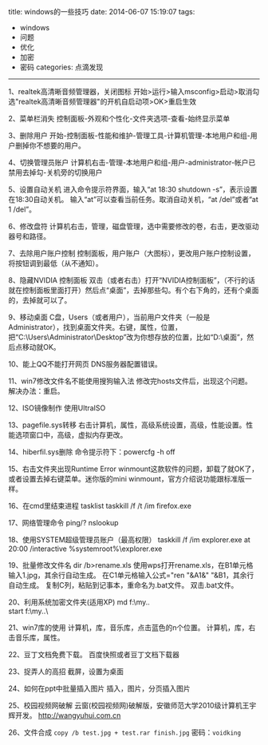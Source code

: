 title: windows的一些技巧
date: 2014-06-07 15:19:07
tags: 
- windows
- 问题
- 优化
- 加密
- 密码
categories: 点滴发现
---
1、realtek高清晰音频管理器，关闭图标
开始>运行>输入msconfig>启动>取消勾选"realtek高清晰音频管理器"的开机自启动项>OK>重启生效

2、菜单栏消失
控制面板-外观和个性化-文件夹选项-查看-始终显示菜单

3、删除用户
开始-控制面板-性能和维护-管理工具-计算机管理-本地用户和组-用户删掉你不想要的用户。

4、切换管理员账户
计算机右击-管理-本地用户和组-用户-administrator-帐户已禁用去掉勾-关机旁的切换用户

<!--more-->

5、设置自动关机
进入命令提示符界面，输入“at 18:30 shutdown -s”，表示设置在18:30自动关机。
输入“at”可以查看当前任务。取消自动关机，“at /del”或者“at 1 /del”。

6、修改盘符
计算机右击，管理，磁盘管理，选中需要修改的卷，右击，更改驱动器号和路径。

7、去除用户账户控制
控制面板，用户账户（大图标），更改用户账户控制设置，将按钮调到最低（从不通知）。

8、隐藏NVIDIA 控制面板
双击（或者右击）打开“NVIDIA控制面板”，（不行的话就在控制面板里面打开）然后点“桌面”，去掉那些勾。有个右下角的，还有个桌面的，去掉就可以了。

9、移动桌面
C盘，Users（或者用户），当前用户文件夹（一般是Administrator），找到桌面文件夹。右键，属性，位置，把“C:\Users\Administrator\Desktop”改为你想存放的位置，比如“D:\桌面”，然后点移动就OK。

10、能上QQ不能打开网页
DNS服务器配置错误。

11、win7修改文件名不能使用搜狗输入法
修改完hosts文件后，出现这个问题。
解决办法：重启。

12、ISO镜像制作
使用UltraISO

13、pagefile.sys转移
右击计算机，属性，高级系统设置，高级，性能设置。性能选项窗口中，高级，虚拟内存更改。

14、hiberfil.sys删除
命令提示符下：powercfg -h off

15、右击文件夹出现Runtime Error
winmount这款软件的问题，卸载了就OK了，或者设置去掉右键菜单。迷你版的mini winmount，官方介绍说功能跟标准版一样。

16、在cmd里结束进程
tasklist
taskkill /f /t /im firefox.exe

17、网络管理命令
ping/?
nslookup

18、使用SYSTEM超级管理员账户（最高权限）
taskkill /f /im explorer.exe
at 20:00 /interactive %systemroot%\explorer.exe

19、批量修改文件名
dir /b>rename.xls
使用wps打开rename.xls，在B1单元格输入1.jpg，其余行自动生成。
在C1单元格输入公式="ren "&A1&" "&B1，其余行自动生成。
复制C列，粘贴到记事本，重命名为.bat文件。
双击.bat文件。

20、利用系统加密文件夹(适用XP)
md f:\my..\
start f:\my..\

21、win7库的使用
计算机，库，音乐库，点击蓝色的n个位置。
计算机，库，右击音乐库，属性。

22、豆丁文档免费下载。
百度快照或者豆丁文档下载器

23、捉弄人的高招
截屏，设置为桌面

24、如何在ppt中批量插入图片
插入，图片，分页插入图片

25、校园视频网破解
云窗(校园视频网)破解版，安徽师范大学2010级计算机王宇辉开发。
http://wangyuhui.com.cn

26、文件合成
`copy /b test.jpg + test.rar finish.jpg`
密码：`voidking`









